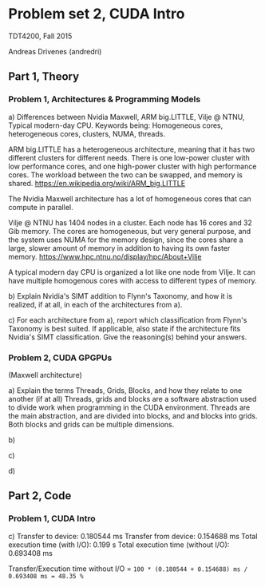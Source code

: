 # Problem set 2, CUDA Intro 

TDT4200, Fall 2015

Andreas Drivenes (andredri)

## Part 1, Theory

### Problem 1, Architectures & Programming Models 

a) Differences between Nvidia Maxwell, ARM big.LITTLE, Vilje @ NTNU, Typical modern-day CPU.
Keywords being: Homogeneous cores, heterogeneous cores, clusters, NUMA, threads.

ARM big.LITTLE has a heterogeneous architecture, meaning that it has two different clusters
for different needs. There is one low-power cluster with low performance cores, and one
high-power cluster with high performance cores. The workload between the two can be swapped,
and memory is shared. 
https://en.wikipedia.org/wiki/ARM_big.LITTLE

The Nvidia Maxwell architecture has a lot of homogeneous cores that can compute in parallel.

Vilje @ NTNU has 1404 nodes in a cluster. Each node has 16 cores and 32 Gib memory. The cores are
homogeneous, but very general purpose, and the system uses NUMA for the memory design, since
the cores share a large, slower amount of memory in addition to having its own faster memory. 
https://www.hpc.ntnu.no/display/hpc/About+Vilje

A typical modern day CPU is organized a lot like one node from Vilje. It can have multiple
homogenous cores with access to different types of memory.

b) Explain Nvidia's SIMT addition to Flynn's Taxonomy, and how it is realized, if at all, in
each of the architectures from a).

c) For each architecture from a), report which classification from Flynn's Taxonomy is best
suited. If applicable, also state if the architecture fits Nvidia's SIMT classification.
Give the reasoning(s) behind your answers.

### Problem 2, CUDA GPGPUs

(Maxwell architecture)

a) Explain the terms Threads, Grids, Blocks, and how they relate to one another (if at all)
Threads, grids and blocks are a software abstraction used to divide work when programming
in the CUDA environment. Threads are the main abstraction, and are divided into blocks, and
and blocks into grids. Both blocks and grids can be multiple dimensions.

b)

c)

d)

## Part 2, Code

### Problem 1, CUDA Intro

c)
Transfer to device: 0.180544 ms
Transfer from device: 0.154688 ms
Total execution time (with I/O): 0.199 s
Total execution time (without I/O): 0.693408 ms

Transfer/Execution time without I/O = `100 * (0.180544 + 0.154688) ms / 0.693408 ms = 48.35 %`

